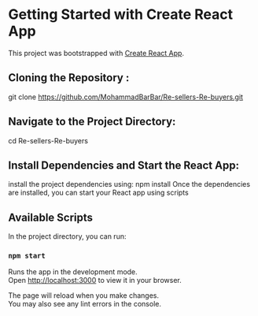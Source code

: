 # Getting Started with Create React App

This project was bootstrapped with [Create React App](https://github.com/facebook/create-react-app).

## Cloning the Repository :

git clone https://github.com/MohammadBarBar/Re-sellers-Re-buyers.git

## Navigate to the Project Directory:

cd Re-sellers-Re-buyers

## Install Dependencies and Start the React App:

install the project dependencies using: npm install
Once the dependencies are installed, you can start your React app using scripts

## Available Scripts

In the project directory, you can run:

### `npm start`

Runs the app in the development mode.\
Open [http://localhost:3000](http://localhost:3000) to view it in your browser.

The page will reload when you make changes.\
You may also see any lint errors in the console.
